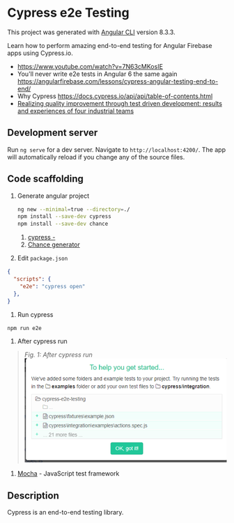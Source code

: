 # Cypress e2e Testing

This project was generated with [Angular CLI](https://github.com/angular/angular-cli) version 8.3.3.

Learn how to perform amazing end-to-end testing for Angular Firebase apps using Cypress.io.

- <https://www.youtube.com/watch?v=7N63cMKosIE>
- You'll never write e2e tests in Angular 6 the same again <https://angularfirebase.com/lessons/cypress-angular-testing-end-to-end/>
- Why Cypress <https://docs.cypress.io/api/api/table-of-contents.html>
- [Realizing quality improvement through test driven development: results and experiences of four industrial teams](https://link.springer.com/article/10.1007%2Fs10664-008-9062-z)



## Development server

Run `ng serve` for a dev server. Navigate to `http://localhost:4200/`. The app will automatically reload if you change any of the source files.

## Code scaffolding

1. Generate angular project

   ```bash
   ng new --minimal=true --directory=./
   npm install --save-dev cypress
   npm install --save-dev chance
   ```

   1. [cypress - ](https://docs.cypress.io/api/api/table-of-contents.html)
   1. [Chance generator](https://chancejs.com/)

1. Edit `package.json`

  ```json
  {
    "scripts": {
      "e2e": "cypress open"
    },
  }
  ```

1. Run cypress

  ```bash
  npm run e2e
  ```

1. After cypress run

> *Fig. 1: After cypress run*
!["After cypress run"](./doc/assets/01.PNG)

1. [Mocha](https://mochajs.org/) - JavaScript test framework 


## Description

Cypress is an end-to-end testing library.
